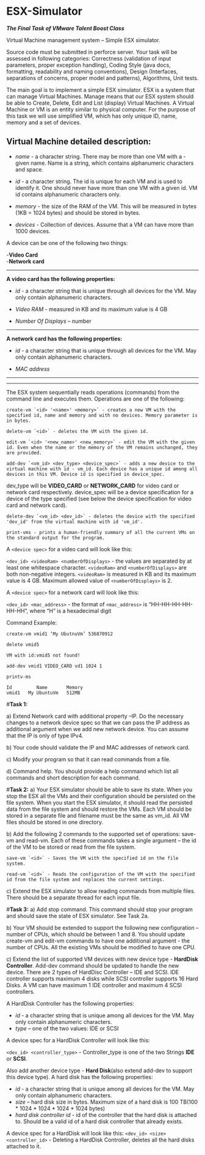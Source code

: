 # ESX-Simulator

***The Final Task of VMware Talent Boost Class***

Virtual Machine management system – Simple ESX simulator.

Source code must be submitted in perforce server. Your task will be assessed in following categories: Correctness (validation of input parameters, proper exception handling), Coding Style (java docs, formatting, readability and naming conventions), Design (Interfaces, separations of concerns, proper model and patterns), Algorithms, Unit tests.

The main goal is to implement a simple ESX simulator. ESX is a system that can manage Virtual Machines. Manage means that our ESX system should be able to Create, Delete, Edit and List (display) Virtual Machines. A Virtual Machine or VM is an entity similar to physical computer. For the purpose of this task we will use simplified VM, which has only unique ID, name, memory and a set of devices.

Virtual Machine detailed description:
----------
- *name* - a character string. There may be more than one VM with a - given name. Name is a string, which contains alphanumeric characters and space.

- *id* - a character string. The id is unique for each VM and is used to identify it. One should never have more than one VM with a given id. VM id contains alphanumeric characters only.

- *memory* - the size of the RAM of the VM. This will be measured in bytes (1KB = 1024 bytes) and should be stored in bytes.

- *devices* - Collection of devices. Assume that a VM can have more than 1000 devices.

A device can be one of the following two things:

 -**Video Card**  
 -**Network card**


----------


**A video card has the following properties:**

- *id* - a character string that is unique through all devices for the VM. May only contain alphanumeric characters.

-  *Video RAM* - measured in KB and its maximum value is 4 GB

- *Number Of Displays* – number


----------


**A network card has the following properties:**

- *id* - a character string that is unique through all devices for the VM. May only contain alphanumeric characters.

- *MAC address*


----------


----------


The ESX system sequentially reads operations (commands) from the command line and executes them. Operations are one of the following:

	create-vm `<id> '<name>' <memory>` - creates a new VM with the specified id, name and memory and with no devices. Memory parameter is in bytes.

	delete-vm `<id>` - deletes the VM with the given id.

	edit-vm `<id> '<new_name>' <new_memory>` - edit the VM with the given id. Even when the name or the memory of the VM remains unchanged, they are provided.

	add-dev `<vm_id> <dev_type> <device_spec>` - adds a new device to the virtual machine with id - vm_id. Each device has a unique id among all devices in this VM. Device id is specified in device_spec.

dev_type will be **VIDEO_CARD** or **NETWORK_CARD** for video card or network card respectively. device_spec will be a device specification for a device of the type specified (see below the device specification for video card and network card).

	delete-dev `<vm_id> <dev_id>` - deletes the device with the specified 'dev_id' from the virtual machine with id 'vm_id'.

	print-vms - prints a human-friendly summary of all the current VMs on the standard output for the program.

A `<device spec>` for a video card will look like this:

`<dev_id> <videoRam> <numberOfDisplays>` - the values are separated by at least one whitespace character. `<videoRam>` and `<numberOfDisplays>` are both non-negative integers. `<videoRam>` is measured in KB and its maximum value is 4 GB. Maximum allowed value of `<numberOfDisplays>` is 2.

A `<device spec>` for a network card will look like this:

`<dev_id> <mac_address>` - the format of `<mac_address>` is “HH-HH-HH-HH-HH-HH”, where “H” is a hexadecimal digit

Command Example:

    create-vm vmid1 ‘My UbutnuVm’ 536870912
    
    delete vmid5
    
    VM with id:vmid5 not found!
    
    add-dev vmid1 VIDEO_CARD vd1 1024 1
    
    printv-ms
    
	Id         Name       Memory
    vmid1   My UbuntuVm   512MB

#**Task 1:**

a) Extend Network card with additional property –IP. Do the necessary changes to a network device spec so that we can pass the IP address as additional argument when we add new network device. You can assume that the IP is only of type IPv4.

b) Your code should validate the IP and MAC addresses of network card.

c) Modify your program so that it can read commands from a file.

d) Command help. You should provide a help command which list all commands and short description for each command.

#**Task 2:**
a) Your ESX simulator should be able to save its state. When you stop the ESX all the VMs and their configuration should be persisted on the file system. When you start the ESX simulator, it should read the persisted data from the file system and should restore the VMs. Each VM should be stored in a separate file and filename must be the same as vm_id. All VM files should be stored in one directory.

b) Add the following 2 commands to the supported set of operations: save-vm and read-vm. Each of these commands takes a single argument – the id of the VM to be stored or read from the file system.

	save-vm `<id>` - Saves the VM with the specified id on the file system.

	read-vm `<id>` - Reads the configuration of the VM with the specified id from the file system and replaces the current settings.
	
c) Extend the ESX simulator to allow reading commands from multiple files. There should be a separate thread for each input file.

#**Task 3:**
a) Add stop command. This command should stop your program and should save the state of ESX simulator. See Task 2a.

b) Your VM should be extended to support the following new  configuration – number of CPUs, which should be between 1 and 8. You should update create-vm and edit-vm commands to have one additional argument - the number of CPUs. All the existing VMs should be modified to have one CPU.

c) Extend the list of supported VM devices with new device type - **HardDisk Controller**. Add-dev command should be updated to handle the new device. There are 2 types of HardDisc Controller – IDE and SCSI.
IDE controller supports maximum 4 disks while SCSI controller supports 16 Hard Disks. A VM can have maximum 1 IDE controller and maximum 4 SCSI controllers.

A HardDisk Controller has the following properties:

- *id* - a character string that is unique among all devices for the VM. May only contain alphanumeric characters.
- *type* – one of the two values: IDE or SCSI

A device spec for a HardDisk Controller will look like this:

`<dev_id> <controller_type>` - Controller_type is one of the two Strings **IDE** or **SCSI**.

Also add another device type - **Hard Disk**(also extend add-dev to support this device type). A hard disk has the following properties:

- *id* - a character string that is unique among all devices for the VM. May only contain alphanumeric characters.
- *size* – hard disk size in bytes. Maximum size of a hard disk is 100 TB(100 * 1024 * 1024 * 1024 * 1024 bytes)
- *hard disk controller id* - id of the controller that the hard disk is attached to. Should be a valid id of a hard disk controller that already exists.


A device spec for a HardDisk will look like this:
`<dev_id> <size> <controller_id>` -
Deleting a HardDisk Controller, deletes all the hard disks attached to it.
